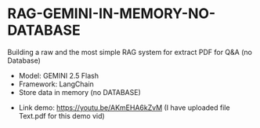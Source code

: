 # RAG-GEMINI-IN-MEMORY-NO-DATABASE
Building a raw and the most simple RAG system for extract PDF for Q&A (no Database)
- Model: GEMINI 2.5 Flash
- Framework: LangChain
- Store data in memory (no DATABASE)
* Link demo: https://youtu.be/AKmEHA6kZvM (I have uploaded file Text.pdf for this demo vid)
